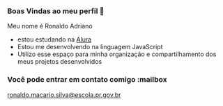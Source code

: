 ### Boas Vindas ao meu perfil 👋

Meu nome é Ronaldo Adriano

- estou estudando na [Alura](https://www.alura.com.br)
- Estou me desenvolvendo na linguagem JavaScript
- Utilizo esse espaço para minha organização e compartilhamento dos meus projetos desenvolvidos

### Você pode entrar em contato comigo :mailbox

ronaldo.macario.silva@escola.pr.gov.br
